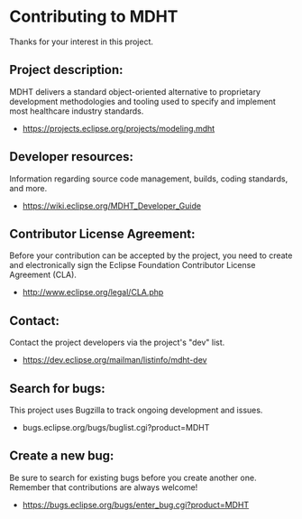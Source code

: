 Contributing to MDHT
======================

Thanks for your interest in this project.

Project description:
--------------------

MDHT delivers a standard object-oriented alternative to proprietary development methodologies and tooling used to specify and implement most healthcare industry standards.
 
- https://projects.eclipse.org/projects/modeling.mdht

Developer resources:
--------------------

Information regarding source code management, builds, coding standards, and more.

- https://wiki.eclipse.org/MDHT_Developer_Guide

Contributor License Agreement:
------------------------------

Before your contribution can be accepted by the project, you need to create and electronically sign the Eclipse Foundation Contributor License Agreement (CLA).

- http://www.eclipse.org/legal/CLA.php

Contact:
--------

Contact the project developers via the project's "dev" list.

- https://dev.eclipse.org/mailman/listinfo/mdht-dev

Search for bugs:
----------------

This project uses Bugzilla to track ongoing development and issues.

- bugs.eclipse.org/bugs/buglist.cgi?product=MDHT

Create a new bug:
-----------------

Be sure to search for existing bugs before you create another one. Remember that contributions are always welcome!

- https://bugs.eclipse.org/bugs/enter_bug.cgi?product=MDHT